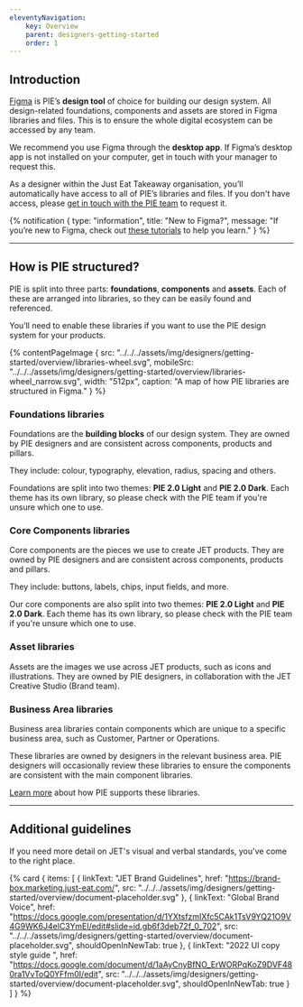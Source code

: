 ```yaml
---
eleventyNavigation:
    key: Overview
    parent: designers-getting-started
    order: 1
---
```


## Introduction

[Figma](https://www.figma.com/ui-design-tool) is PIE’s **design tool** of choice for building our design system. All design-related foundations, components and assets are stored in Figma libraries and files. This is to ensure the whole digital ecosystem can be accessed by any team.

We recommend you use Figma through the **desktop app**. If Figma’s desktop app is not installed on your computer, get in touch with your manager to request this.

As a designer within the Just Eat Takeaway organisation, you’ll automatically have access to all of PIE’s libraries and files. If you don't have access, please [get in touch with the PIE team](/support/contact-us) to request it.

{% notification {
type: "information",
title: "New to Figma?",
message: "If you’re new to Figma, check out [these tutorials](https://www.figma.com/resources/learn-design/?fuid=1093444461414143879) to help you learn."
} %}

---

## How is PIE structured?

PIE is split into three parts: **foundations**, **components** and **assets**. Each of these are arranged into libraries, so they can be easily found and referenced.

You’ll need to enable these libraries if you want to use the PIE design system for your products.

{% contentPageImage {
src: "../../../assets/img/designers/getting-started/overview/libraries-wheel.svg",
mobileSrc: "../../../assets/img/designers/getting-started/overview/libraries-wheel_narrow.svg",
width: "512px",
caption: "A map of how PIE libraries are structured in Figma."
} %}

### Foundations libraries

Foundations are the **building blocks** of our design system. They are owned by PIE designers and are consistent across components, products and pillars.

They include: colour, typography, elevation, radius, spacing and others.

Foundations are split into two themes: **PIE 2.0 Light** and **PIE 2.0 Dark**. Each theme has its own library, so please check with the PIE team if you're unsure which one to use.

### Core Components libraries

Core components are the pieces we use to create JET products. They are owned by PIE designers and are consistent across components, products and pillars.

They include: buttons, labels, chips, input fields, and more.

Our core components are also split into two themes: **PIE 2.0 Light** and **PIE 2.0 Dark**. Each theme has its own library, so please check with the PIE team if you're unsure which one to use.

### Asset libraries

Assets are the images we use across JET products, such as icons and illustrations. They are owned by PIE designers, in collaboration with the JET Creative Studio (Brand team).

### Business Area libraries

Business area libraries contain components which are unique to a specific business area, such as Customer, Partner or Operations.

These libraries are owned by designers in the relevant business area. PIE designers will occasionally review these libraries to ensure the components are consistent with the main component libraries.

[Learn more](/designers/how-we-support-you) about how PIE supports these libraries.

---

## Additional guidelines

If you need more detail on JET's visual and verbal standards, you've come to the right place.

{% card {
  items: [
        {
          linkText: "JET Brand Guidelines",
          href: "https://brand-box.marketing.just-eat.com/",
          src: "../../../assets/img/designers/getting-started/overview/document-placeholder.svg"
        },
        {
          linkText: "Global Brand Voice",
          href: "https://docs.google.com/presentation/d/1YXtsfzmIXfc5CAk1TsV9YQ21O9V4G9WK6J4elC3YmEI/edit#slide=id.gb6f3deb72f_0_702",
          src: "../../../assets/img/designers/getting-started/overview/document-placeholder.svg",
          shouldOpenInNewTab: true
        },
        {
          linkText: "2022 UI copy style guide ",
          href: "https://docs.google.com/document/d/1aAyCnyBfNO_ErWORPqKoZ9DVF480ra1VvToQ0YFfm0I/edit",
          src: "../../../assets/img/designers/getting-started/overview/document-placeholder.svg",
          shouldOpenInNewTab: true
        }
    ]
} %}
